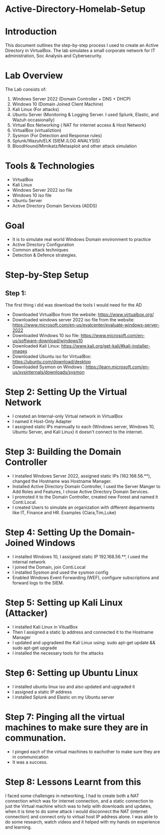 # Active-Directory-Homelab-Setup
# Introduction
This document outlines the step-by-step process I used to create an Active Directory in VirtualBox. The lab simulates a small corporate network for IT administration, Soc Analysis and Cybersecurity.
# Lab Overview
The Lab consists of:
1)   Windows Server 2022 (Domain Controller + DNS + DHCP)
2)   Windows 10 (Domain Joined Client Machine)
3)   Kali Linux (For attacks)
4)   Ubuntu Server (Monitoring & Logging Server. I used Splunk, Elastic, and Wazuh occasionally)
5)   Virtual Box Networking ( NAT for internet access & Host Network)
6)   VirtualBox (virtualiztion)
7)   Sysmon (For Detection and Response rules)
8)   Splunk/Wazuh/ELK (SIEM /LOG ANALYSIS)
9)   BloodHound/Mimikatz/Metasploit and other attack simulation

# Tools & Technologies 
* VirtualBox
* Kali Linux
* Windows Server 2022 iso file
* Windows 10 iso file
* Ubuntu Server
* Active Directory Domain Services (ADDS)
# Goal
- It is to simulate real world Windows Domain environment to practice
- Active Directory Configuration
- Common attack techniques
- Detection & Defence strategies.
# Step-by-Step Setup
## Step 1:
The first thing i did was download the tools I would need for the AD
* Downloaded VirtualBox from the website:  https://www.virtualbox.org/
* Downloaded windows server 2022 iso file from the website: https://www.microsoft.com/en-us/evalcenter/evaluate-windows-server-2022
* Downloaded Windows 10 iso file: https://www.microsoft.com/en-us/software-download/windows10
* Downloaded Kali Linux: https://www.kali.org/get-kali/#kali-installer-images
* Downloaded Ubuntu iso for VirtualBox: https://ubuntu.com/download/desktop
* Downloaded Sysmon on Windows : https://learn.microsoft.com/en-us/sysinternals/downloads/sysmon
# Step 2: Setting Up the Virtual Network
* I created an Internal-only Virtual network in VirtualBox
* I named it Host-Only Adapter
* I assigned static IPs mannually to each (Windows server, Windows 10, Ubuntu Server, and Kali Linux) it doesn't connect to the internet.
# Step 3: Building the Domain Controller
* I installed Windows Server 2022, assigned static IPs (162.168.56.**), changed the Hostname was Hostname Manager.
* Installed Active Directory Domain Controller, I used the Server Manger to Add Roles and Features, I chose Active Directory Domain Services.
* I promoted it to the Domain Controller, created new Forest and named it Conti.Local.
* I created Users to simulate an organization with different departments like IT, Finance and HR. Examples {Ciara,Tim,Luke}
# Step 4: Setting Up the Domain-Joined Windows
* I installed Windows 10, I assigned static IP 192.168.56.**, I used the internal network
* I joined the Domain, join Conti.Local
* I installed Sysmon and used the sysmon config
* Enabled Windows Event Forwarding (WEF), configure subscriptions and forward logs to the SIEM.
# Step 5: Setting up Kali Linux (Attacker)
* I installed Kali Linux in VitualBox
* Then I assigned a static Ip address and connected it to the Hostname Manager
* I updated and upgradeed the Kali Linux using: sudo apt-get update && sudo apt-get upgrade
* I installed the necessary tools for the attacks
# Step 6: Setting up Ubuntu Linux
* I installed ubuntu linux iso and also updated and upgraded it
* I assigned a static IP address
* I installed Splunk and Elastic on my Ubuntu server
# Step 7: Pinging all the virtual machines to make sure they are in communation.
* I pinged each of the virtual machines to eachother to make sure they are in communication
* It was a success.
# Step 8: Lessons Learnt from this
I faced some challenges in networking, I had to create both a NAT connection which was for internet connection, and a static connection to just the Virtual machine which was to help with downloads and updates, when it is time to do some attack i would disconnect the NAT (internet connection) and connect only to virtual host IP address alone.
I was able to do some research, watch videos and it helped with my hands on experience and learning.
